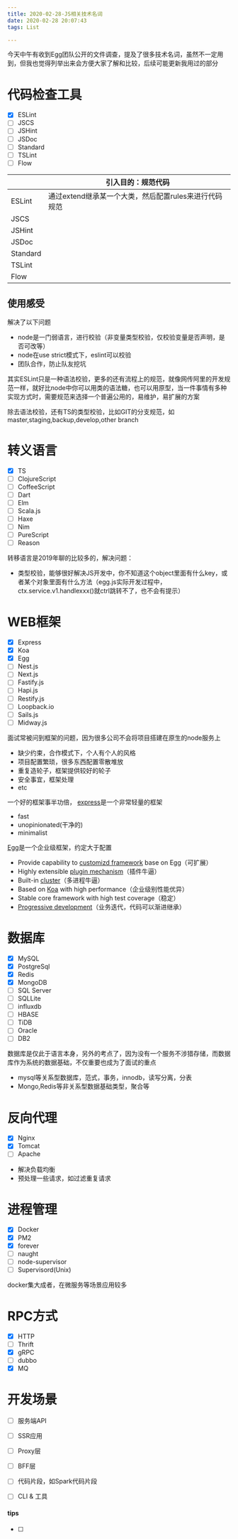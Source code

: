 ```yaml
---
title: 2020-02-28-JS相关技术名词
date: 2020-02-28 20:07:43
tags: List

---
```


今天中午有收到Egg团队公开的文件调查，提及了很多技术名词，虽然不一定用到，但我也觉得列举出来会方便大家了解和比较，后续可能更新我用过的部分

# 代码检查工具

- [x] ESLint
- [ ] JSCS
- [ ] JSHint
- [ ] JSDoc
- [ ] Standard
- [ ] TSLint
- [ ] Flow

|          | 引入目的：规范代码                                    |
| :------- | ----------------------------------------------------- |
| ESLint   | 通过extend继承某一个大类，然后配置rules来进行代码规范 |
| JSCS     |                                                       |
| JSHint   |                                                       |
| JSDoc    |                                                       |
| Standard |                                                       |
| TSLint   |                                                       |
| Flow     |                                                       |

## 使用感受

解决了以下问题

- node是一门弱语言，进行校验（非变量类型校验，仅校验变量是否声明，是否可改等）
- node在use strict模式下，eslint可以校验
- 团队合作，防止队友挖坑

其实ESLint只是一种语法校验，更多的还有流程上的规范，就像网传阿里的开发规范一样，就好比node中你可以用类的语法糖，也可以用原型，当一件事情有多种实现方式时，需要规范来选择一个普遍公用的，易维护，易扩展的方案

除去语法校验，还有TS的类型校验，比如GIT的分支规范，如master,staging,backup,develop,other branch

# 转义语言

- [x] TS
- [ ] ClojureScript
- [ ] CoffeeScript
- [ ] Dart
- [ ] Elm
- [ ] Scala.js
- [ ] Haxe
- [ ] Nim
- [ ] PureScript
- [ ] Reason

转移语言是2019年聊的比较多的，解决问题：

- 类型校验，能够很好解决JS开发中，你不知道这个object里面有什么key，或者某个对象里面有什么方法（egg.js实际开发过程中，ctx.service.v1.handlexxx()就ctrl跳转不了，也不会有提示）

# WEB框架

- [x] Express
- [x] Koa
- [x] Egg
- [ ] Nest.js
- [ ] Next.js
- [ ] Fastify.js
- [ ] Hapi.js
- [ ] Restify.js
- [ ] Loopback.io
- [ ] Sails.js
- [ ] Midway.js

面试常被问到框架的问题，因为很多公司不会将项目搭建在原生的node服务上
- 缺少约束，合作模式下，个人有个人的风格
- 项目配置繁琐，很多东西配置零散堆放
- 重复造轮子，框架提供较好的轮子
- 安全事宜，框架处理
- etc

一个好的框架事半功倍，
[express](<https://expressjs.com/>)是一个非常轻量的框架

- fast
- unopinionated(干净的)
- minimalist

[Egg](<https://eggjs.org/>)是一个企业级框架，约定大于配置

- Provide capability to [customizd framework](https://eggjs.org/en/advanced/framework.html) base on Egg（可扩展）
- Highly extensible [plugin mechanism](https://eggjs.org/en/basics/plugin.html)（插件牛逼）
- Built-in [cluster](https://eggjs.org/en/advanced/cluster-client.html)（多进程牛逼）
- Based on [Koa](http://koajs.com/) with high performance（企业级别性能优异）
- Stable core framework with high test coverage（稳定）
- [Progressive development](https://eggjs.org/en/tutorials/progressive.html)（业务迭代，代码可以渐进继承）

# 数据库

- [x] MySQL
- [x] PostgreSql
- [x] Redis
- [x] MongoDB
- [ ] SQL Server
- [ ] SQLLite
- [ ] influxdb
- [ ] HBASE
- [ ] TiDB
- [ ] Oracle
- [ ] DB2

数据库是仅此于语言本身，另外的考点了，因为没有一个服务不涉猎存储，而数据库作为系统的数据基础，不仅重要也成为了面试的重点

- mysql等关系型数据库，范式，事务，innodb，读写分离，分表
- Mongo,Redis等非关系型数据基础类型，聚合等

# 反向代理

- [x] Nginx
- [x] Tomcat
- [ ] Apache

- 解决负载均衡
- 预处理一些请求，如过滤重复请求

# 进程管理

- [x] Docker
- [x] PM2
- [x] forever
- [ ] naught
- [ ] node-supervisor
- [ ] Supervisord(Unix)

docker集大成者，在微服务等场景应用较多

# RPC方式

- [x] HTTP
- [ ] Thrift
- [x] gRPC
- [ ] dubbo
- [x] MQ

# 开发场景

- [ ] 服务端API
- [ ] SSR应用
- [ ] Proxy层
- [ ] BFF层
- [ ] 代码片段，如Spark代码片段
- [ ] CLI & 工具



#### tips



- [ ] 